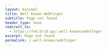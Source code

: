 ```yaml
--- 
layout: minimal
title: Well Known WebFinger
subtitle: Page not found
header_type: none
redirect_to:
  - https://fed.brid.gy/.well-known/webfinger
excerpt: Page not found
permalink: /.well-known/webfinger
---
```

